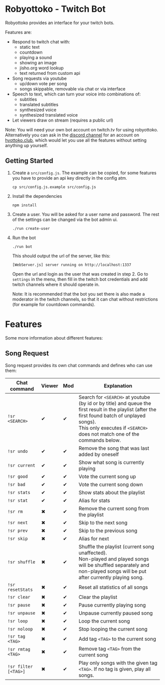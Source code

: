 # Robyottoko - Twitch Bot

Robyottoko provides an interface for your twitch bots.

Features are:
- Respond to twitch chat with:
  - static text
  - countdown
  - playing a sound
  - showing an image
  - jisho.org word lookup
  - text returned from custom api
- Song requests via youtube
  - up/down vote per song
  - songs skippable, removable via chat or via interface
- Speech to text, which can turn your voice into combinations of:
  - subtitles
  - translated subtitles
  - synthesized voice
  - synthesized translated voice
- Let viewers draw on stream (requires a public url)

Note: You will need your own bot account on twitch.tv for using
robyottoko. Alternatively you can ask in
the [discord channel](https://discord.gg/jrPSmmHhbE)
for an account on [hyottoko.club](https://hyottoko.club), which
would let you use all the features without setting anything up yourself.

## Getting Started

1. Create a `src/config.js`. The example can be copied, for some
features you have to provide an api key directly in the config atm.

    ```
    cp src/config.js.example src/config.js
    ```

2. Install the dependencies

    ```
    npm install
    ```

3. Create a user. You will be asked for a user name and password.
The rest of the settings can be changed via the bot admin ui.

    ```
    ./run create-user
    ```

4. Run the bot

    ```
    ./run bot
    ```

    This should output the url of the server, like this:
    ```
    [WebServer.js] server running on http://localhost:1337
    ```

    Open the url and login as the user that was created in step 2.
    Go to `settings` in the menu, then fill in the twitch bot credentials and add twitch channels where it should operate in.

    Note: It is recommended that the bot you set there is also made a
    moderator in the twitch channels, so that it can chat without
    restrictions (for example for countdown commands).

# Features

Some more information about different features:

## Song Request

Song request provides its own chat commands and defines who can use them:

Chat command     | Viewer | Mod | Explanation
-----------------|--------|-----|---------------------------------------
`!sr <SEARCH>`       | ✔  | ✔   | Search for `<SEARCH>` at youtube (by id or by title) and queue the first result in the playlist (after the first found batch of unplayed songs). <br /> This only executes if `<SEARCH>` does not match one of the commands below.
`!sr undo`           | ✔  | ✔   | Remove the song that was last added by oneself
`!sr current`        | ✔  | ✔   | Show what song is currently playing
`!sr good`           | ✔  | ✔   | Vote the current song up
`!sr bad`            | ✔  | ✔   | Vote the current song down
`!sr stats`          | ✔  | ✔   | Show stats about the playlist
`!sr stat`           | ✔  | ✔   | Alias for stats
`!sr rm`             | ✖  | ✔   | Remove the current song from the playlist
`!sr next`           | ✖  | ✔   | Skip to the next song
`!sr prev`           | ✖  | ✔   | Skip to the previous song
`!sr skip`           | ✖  | ✔   | Alias for next
`!sr shuffle`        | ✖  | ✔   | Shuffle the playlist (current song unaffected). <br /> Non-played and played songs will be shuffled separately and non-played songs will be put after currently playing song.
`!sr resetStats`     | ✖  | ✔   | Reset all statistics of all songs
`!sr clear`          | ✖  | ✔   | Clear the playlist
`!sr pause`          | ✖  | ✔   | Pause currently playing song
`!sr unpause`        | ✖  | ✔   | Unpause currently paused song
`!sr loop`           | ✖  | ✔   | Loop the current song
`!sr noloop`         | ✖  | ✔   | Stop looping the current song
`!sr tag <TAG>`      | ✖  | ✔   | Add tag `<TAG>` to the current song
`!sr rmtag <TAG>`    | ✖  | ✔   | Remove tag `<TAG>` from the current song
`!sr filter [<TAG>]` | ✖  | ✔   | Play only songs with the given tag `<TAG>`. If no tag is given, play all songs.

